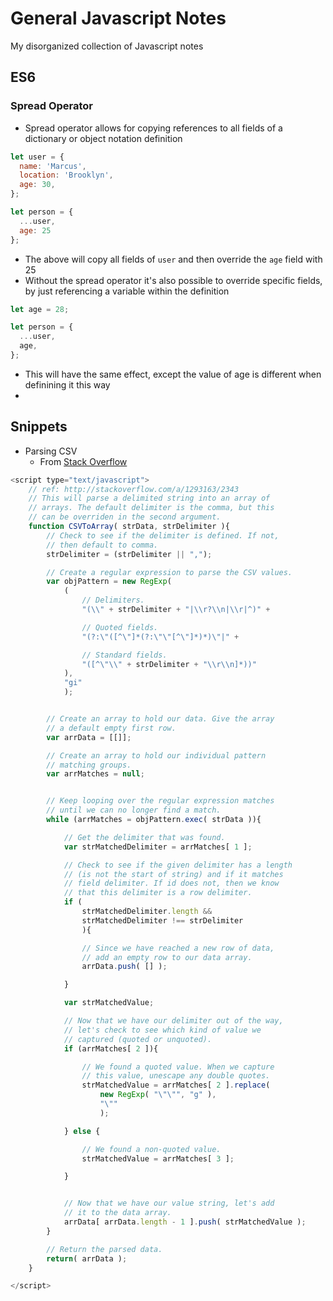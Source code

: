 # General Javascript Notes
My disorganized collection of Javascript notes

## ES6

### Spread Operator
- Spread operator allows for copying references to all fields of a dictionary or object notation definition
```js
let user = {
  name: 'Marcus',
  location: 'Brooklyn',
  age: 30,
};

let person = {
  ...user,
  age: 25
};
```
- The above will copy all fields of `user` and then override the `age` field with 25
- Without the spread operator it's also possible to override specific fields, by just referencing a variable within the definition
```js
let age = 28;

let person = {
  ...user,
  age,
};
```
- This will have the same effect, except the value of age is different when definining it this way
- 

## Snippets

- Parsing CSV
  - From [Stack Overflow](https://stackoverflow.com/questions/1293147/javascript-code-to-parse-csv-data)
```js
<script type="text/javascript">
    // ref: http://stackoverflow.com/a/1293163/2343
    // This will parse a delimited string into an array of
    // arrays. The default delimiter is the comma, but this
    // can be overriden in the second argument.
    function CSVToArray( strData, strDelimiter ){
        // Check to see if the delimiter is defined. If not,
        // then default to comma.
        strDelimiter = (strDelimiter || ",");

        // Create a regular expression to parse the CSV values.
        var objPattern = new RegExp(
            (
                // Delimiters.
                "(\\" + strDelimiter + "|\\r?\\n|\\r|^)" +

                // Quoted fields.
                "(?:\"([^\"]*(?:\"\"[^\"]*)*)\"|" +

                // Standard fields.
                "([^\"\\" + strDelimiter + "\\r\\n]*))"
            ),
            "gi"
            );


        // Create an array to hold our data. Give the array
        // a default empty first row.
        var arrData = [[]];

        // Create an array to hold our individual pattern
        // matching groups.
        var arrMatches = null;


        // Keep looping over the regular expression matches
        // until we can no longer find a match.
        while (arrMatches = objPattern.exec( strData )){

            // Get the delimiter that was found.
            var strMatchedDelimiter = arrMatches[ 1 ];

            // Check to see if the given delimiter has a length
            // (is not the start of string) and if it matches
            // field delimiter. If id does not, then we know
            // that this delimiter is a row delimiter.
            if (
                strMatchedDelimiter.length &&
                strMatchedDelimiter !== strDelimiter
                ){

                // Since we have reached a new row of data,
                // add an empty row to our data array.
                arrData.push( [] );

            }

            var strMatchedValue;

            // Now that we have our delimiter out of the way,
            // let's check to see which kind of value we
            // captured (quoted or unquoted).
            if (arrMatches[ 2 ]){

                // We found a quoted value. When we capture
                // this value, unescape any double quotes.
                strMatchedValue = arrMatches[ 2 ].replace(
                    new RegExp( "\"\"", "g" ),
                    "\""
                    );

            } else {

                // We found a non-quoted value.
                strMatchedValue = arrMatches[ 3 ];

            }


            // Now that we have our value string, let's add
            // it to the data array.
            arrData[ arrData.length - 1 ].push( strMatchedValue );
        }

        // Return the parsed data.
        return( arrData );
    }

</script>
```
